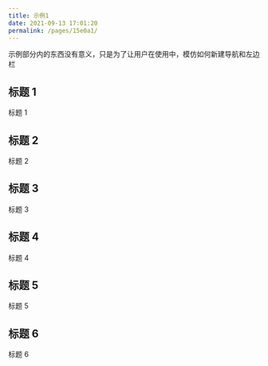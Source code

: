 ```yaml
---
title: 示例1
date: 2021-09-13 17:01:20
permalink: /pages/15e0a1/
---
```


示例部分内的东西没有意义，只是为了让用户在使用中，模仿如何新建导航和左边栏

## 标题 1

标题 1

## 标题 2

标题 2

## 标题 3

标题 3

## 标题 4

标题 4

## 标题 5

标题 5

## 标题 6

标题 6
